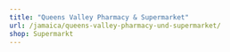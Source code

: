 ```yaml
---
title: "Queens Valley Pharmacy & Supermarket"
url: /jamaica/queens-valley-pharmacy-und-supermarket/
shop: Supermarkt
---
```

